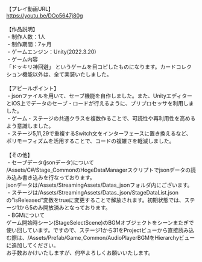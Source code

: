 【プレイ動画URL】<br>
https://youtu.be/DOo5647j80g<br>
<br>
【作品説明】<br>
・制作人数：1人<br>
・制作期間：7ヶ月<br>
・ゲームエンジン：Unity(2022.3.20)<br>
・ゲーム内容<br>
「ドッキリ神回避」 というゲームを目コピしたものになります。カードコレクション機能以外は、全て実装いたしました。<br>
<br>
【アピールポイント】<br>
・jsonファイルを用いて、セーブ機能を自作しました。また、UnityエディターとiOS上でデータのセーブ・ロードが行えるように、プリプロセッサを利用しました。<br>
・ゲーム・ステージの共通クラスを複数作ることで、可読性や再利用性を高めるよう意識しました。<br>
・ステージ5,11,29で重複するSwitch文をインターフェースに置き換えるなど、ポリモーフィズムを活用することで、コードの複雑さを軽減しました。<br>
<br>
【その他】<br>
・セーブデータ(jsonデータ)について<br>
/Assets/C#/Stage_CommonのHogeDataManagerスクリプトでjsonデータの読み込み書き込みを行なっております。<br>
jsonデータは/Assets/StreamingAssets/Datas_jsonフォルダ内にございます。<br>
・ステージは/Assets/StreamingAssets/Datas_json/StageDataList.jsonの”isReleased”変数をtrueに変更することで解放されます。初期状態では、ステージ1から5のみ開放済みとなっております。<br>
・BGMについて<br>
ゲーム開始時シーン(StageSelectScene)のBGMオブジェクトをシーンまたぎで使い回しています。ですので、ステージ1から31をProjectビューから直接読み込む際は、/Assets/Prefab/Game_Common/AudioPlayerBGMをHierarchyビューに追加してください。<br>
お手数おかけいたしますが、何卒よろしくお願いいたします。<br>
